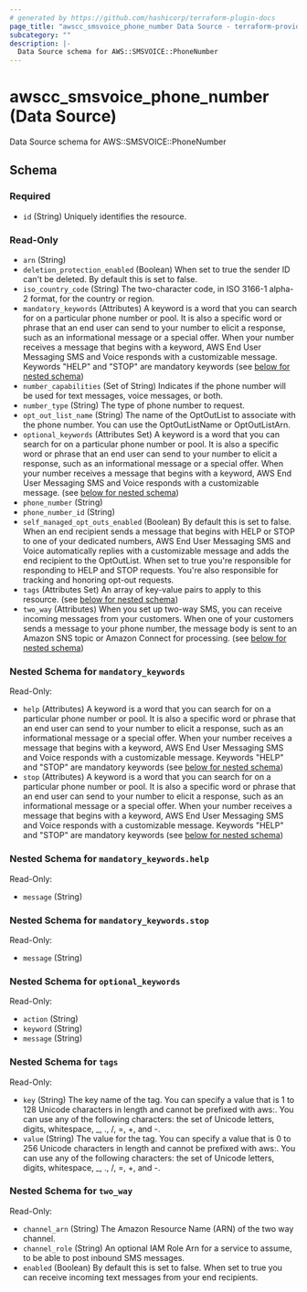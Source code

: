 ```yaml
---
# generated by https://github.com/hashicorp/terraform-plugin-docs
page_title: "awscc_smsvoice_phone_number Data Source - terraform-provider-awscc"
subcategory: ""
description: |-
  Data Source schema for AWS::SMSVOICE::PhoneNumber
---
```


# awscc_smsvoice_phone_number (Data Source)

Data Source schema for AWS::SMSVOICE::PhoneNumber



<!-- schema generated by tfplugindocs -->
## Schema

### Required

- `id` (String) Uniquely identifies the resource.

### Read-Only

- `arn` (String)
- `deletion_protection_enabled` (Boolean) When set to true the sender ID can't be deleted. By default this is set to false.
- `iso_country_code` (String) The two-character code, in ISO 3166-1 alpha-2 format, for the country or region.
- `mandatory_keywords` (Attributes) A keyword is a word that you can search for on a particular phone number or pool. It is also a specific word or phrase that an end user can send to your number to elicit a response, such as an informational message or a special offer. When your number receives a message that begins with a keyword, AWS End User Messaging SMS and Voice responds with a customizable message. Keywords "HELP" and "STOP" are mandatory keywords (see [below for nested schema](#nestedatt--mandatory_keywords))
- `number_capabilities` (Set of String) Indicates if the phone number will be used for text messages, voice messages, or both.
- `number_type` (String) The type of phone number to request.
- `opt_out_list_name` (String) The name of the OptOutList to associate with the phone number. You can use the OptOutListName or OptOutListArn.
- `optional_keywords` (Attributes Set) A keyword is a word that you can search for on a particular phone number or pool. It is also a specific word or phrase that an end user can send to your number to elicit a response, such as an informational message or a special offer. When your number receives a message that begins with a keyword, AWS End User Messaging SMS and Voice responds with a customizable message. (see [below for nested schema](#nestedatt--optional_keywords))
- `phone_number` (String)
- `phone_number_id` (String)
- `self_managed_opt_outs_enabled` (Boolean) By default this is set to false. When an end recipient sends a message that begins with HELP or STOP to one of your dedicated numbers, AWS End User Messaging SMS and Voice automatically replies with a customizable message and adds the end recipient to the OptOutList. When set to true you're responsible for responding to HELP and STOP requests. You're also responsible for tracking and honoring opt-out requests.
- `tags` (Attributes Set) An array of key-value pairs to apply to this resource. (see [below for nested schema](#nestedatt--tags))
- `two_way` (Attributes) When you set up two-way SMS, you can receive incoming messages from your customers. When one of your customers sends a message to your phone number, the message body is sent to an Amazon SNS topic or Amazon Connect for processing. (see [below for nested schema](#nestedatt--two_way))

<a id="nestedatt--mandatory_keywords"></a>
### Nested Schema for `mandatory_keywords`

Read-Only:

- `help` (Attributes) A keyword is a word that you can search for on a particular phone number or pool. It is also a specific word or phrase that an end user can send to your number to elicit a response, such as an informational message or a special offer. When your number receives a message that begins with a keyword, AWS End User Messaging SMS and Voice responds with a customizable message. Keywords "HELP" and "STOP" are mandatory keywords (see [below for nested schema](#nestedatt--mandatory_keywords--help))
- `stop` (Attributes) A keyword is a word that you can search for on a particular phone number or pool. It is also a specific word or phrase that an end user can send to your number to elicit a response, such as an informational message or a special offer. When your number receives a message that begins with a keyword, AWS End User Messaging SMS and Voice responds with a customizable message. Keywords "HELP" and "STOP" are mandatory keywords (see [below for nested schema](#nestedatt--mandatory_keywords--stop))

<a id="nestedatt--mandatory_keywords--help"></a>
### Nested Schema for `mandatory_keywords.help`

Read-Only:

- `message` (String)


<a id="nestedatt--mandatory_keywords--stop"></a>
### Nested Schema for `mandatory_keywords.stop`

Read-Only:

- `message` (String)



<a id="nestedatt--optional_keywords"></a>
### Nested Schema for `optional_keywords`

Read-Only:

- `action` (String)
- `keyword` (String)
- `message` (String)


<a id="nestedatt--tags"></a>
### Nested Schema for `tags`

Read-Only:

- `key` (String) The key name of the tag. You can specify a value that is 1 to 128 Unicode characters in length and cannot be prefixed with aws:. You can use any of the following characters: the set of Unicode letters, digits, whitespace, _, ., /, =, +, and -.
- `value` (String) The value for the tag. You can specify a value that is 0 to 256 Unicode characters in length and cannot be prefixed with aws:. You can use any of the following characters: the set of Unicode letters, digits, whitespace, _, ., /, =, +, and -.


<a id="nestedatt--two_way"></a>
### Nested Schema for `two_way`

Read-Only:

- `channel_arn` (String) The Amazon Resource Name (ARN) of the two way channel.
- `channel_role` (String) An optional IAM Role Arn for a service to assume, to be able to post inbound SMS messages.
- `enabled` (Boolean) By default this is set to false. When set to true you can receive incoming text messages from your end recipients.
